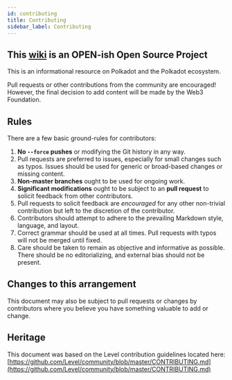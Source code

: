 ```yaml
---
id: contributing
title: Contributing
sidebar_label: Contributing
---
```


## This [wiki](https://github.com/w3f/Polkadot-wiki) is an **OPEN-ish Open Source Project**

This is an informational resource on Polkadot and the Polkadot ecosystem.

Pull requests or other contributions from the community are encouraged!  However, the final decision to add content will be made by the Web3 Foundation.

## Rules

There are a few basic ground-rules for contributors:

1. **No `--force` pushes** or modifying the Git history in any way.
2. Pull requests are preferred to issues, especially for small changes such as typos.  Issues should be used for generic or broad-based changes or missing content.
3. **Non-master branches** ought to be used for ongoing work.
4. **Significant modifications** ought to be subject to an **pull request** to solicit feedback from other contributors.
5. Pull requests to solicit feedback are _encouraged_ for any other non-trivial contribution but left to the discretion of the contributor.
6. Contributors should attempt to adhere to the prevailing Markdown style, language, and layout.
7. Correct grammar should be used at all times.  Pull requests with typos will not be merged until fixed.
8. Care should be taken to remain as objective and informative as possible.  There should be no editorializing, and external bias should not be present.


## Changes to this arrangement

This document may also be subject to pull requests or changes by contributors where you believe you have something valuable to add or change.

## Heritage

This document was based on the Level contribution guidelines located here: [https://github.com/Level/community/blob/master/CONTRIBUTING.md](https://github.com/Level/community/blob/master/CONTRIBUTING.md)
